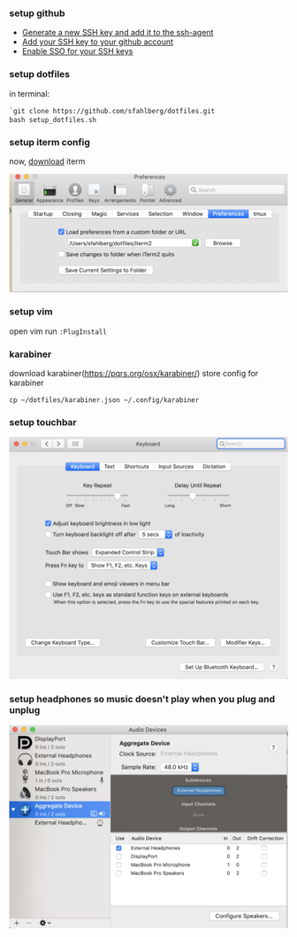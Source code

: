 ### setup  github

* [Generate a new SSH key and add it to the ssh-agent](https://help.github.com/en/articles/generating-a-new-ssh-key-and-adding-it-to-the-ssh-agent#generating-a-new-ssh-key)
* [Add your SSH key to your github account](https://help.github.com/en/articles/adding-a-new-ssh-key-to-your-github-account)
* [Enable SSO for your SSH keys ](https://help.github.com/en/articles/authorizing-an-ssh-key-for-use-with-a-saml-single-sign-on-organization)

### setup dotfiles

in terminal:
```
`git clone https://github.com/sfahlberg/dotfiles.git
bash setup_dotfiles.sh
```

### setup iterm config

now, [download](https://www.iterm2.com/downloads.html) iterm

![touchbar](images/iterm.png)

### setup vim

open vim
run `:PlugInstall`

### karabiner

download karabiner(https://pqrs.org/osx/karabiner/)
store config for karabiner
```
cp ~/dotfiles/karabiner.json ~/.config/karabiner
```
### setup touchbar

![touchbar](images/touchbar.png)

### setup headphones so music doesn't play when you plug and unplug

![audio output](images/audio_output.png)
